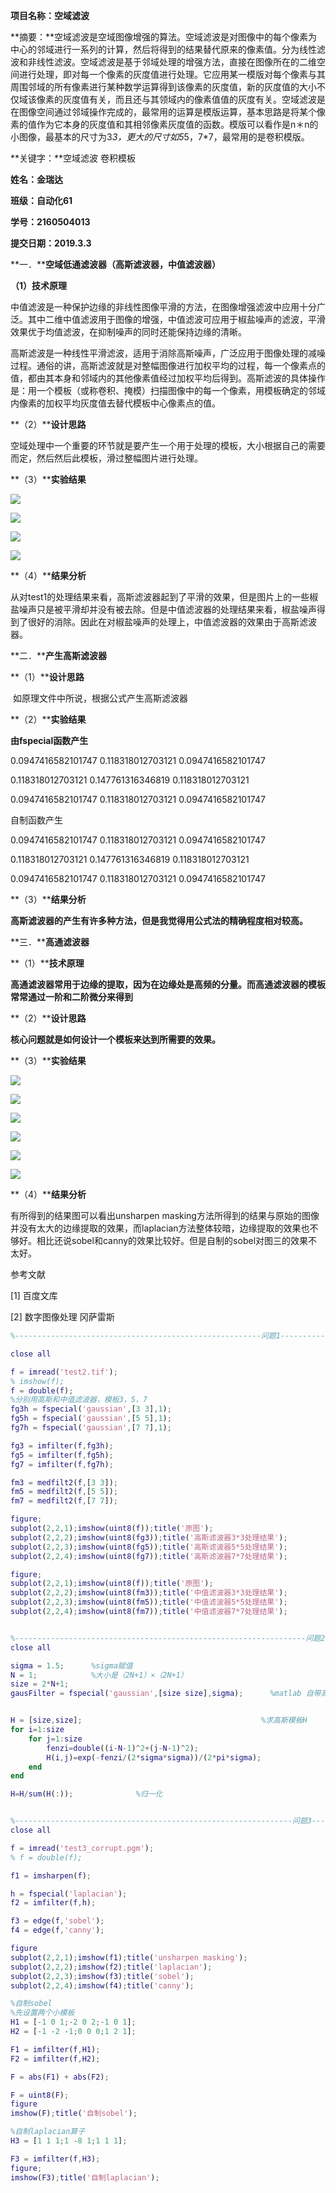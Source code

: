 **项目名称：空域滤波**

 

**摘要：**空域滤波是空域图像增强的算法。空域滤波是对图像中的每个像素为中心的邻域进行一系列的计算，然后将得到的结果替代原来的像素值。分为线性滤波和非线性滤波。空域滤波是基于邻域处理的增强方法，直接在图像所在的二维空间进行处理，即对每一个像素的灰度值进行处理。它应用某一模版对每个像素与其周围邻域的所有像素进行某种数学运算得到该像素的灰度值，新的灰度值的大小不仅域该像素的灰度值有关，而且还与其领域内的像素值值的灰度有关。空域滤波是在图像空间通过邻域操作完成的，最常用的运算是模版运算，基本思路是将某个像素的值作为它本身的灰度值和其相邻像素灰度值的函数。模版可以看作是n＊n的小图像，最基本的尺寸为3*3，更大的尺寸如5*5，7*7，最常用的是卷积模版。

 

**关键字：**空域滤波  卷积模板  



**姓名：金瑞达** 

**班级：自动化61** 

**学号：2160504013**

 

**提交日期：2019.3.3**

**一．****空域低通滤波器（高斯滤波器，中值滤波器）** 

**（1）技术原理**

中值滤波是一种保护边缘的非线性图像平滑的方法，在图像增强滤波中应用十分广泛。其中二维中值滤波用于图像的增强，中值滤波可应用于椒盐噪声的滤波，平滑效果优于均值滤波，在抑制噪声的同时还能保持边缘的清晰。

  高斯滤波是一种线性平滑滤波，适用于消除高斯噪声，广泛应用于图像处理的减噪过程。通俗的讲，高斯滤波就是对整幅图像进行加权平均的过程，每一个像素点的值，都由其本身和邻域内的其他像素值经过加权平均后得到。高斯滤波的具体操作是：用一个模板（或称卷积、掩模）扫描图像中的每一个像素，用模板确定的邻域内像素的加权平均灰度值去替代模板中心像素点的值。

**（2）****设计思路**

空域处理中一个重要的环节就是要产生一个用于处理的模板，大小根据自己的需要而定，然后然后此模板，滑过整幅图片进行处理。

**（3）****实验结果**

![](https://i.imgur.com/fekJl3X.png)

![](https://i.imgur.com/yMhhqvg.png)

![](https://i.imgur.com/WFbtjiG.png)

![](https://i.imgur.com/WFbtjiG.png)

 

**（4）****结果分析**

  从对test1的处理结果来看，高斯滤波器起到了平滑的效果，但是图片上的一些椒盐噪声只是被平滑却并没有被去除。但是中值滤波器的处理结果来看，椒盐噪声得到了很好的消除。因此在对椒盐噪声的处理上，中值滤波器的效果由于高斯滤波器。

**二．****产生高斯滤波器**

**（1）****设计思路**

​    如原理文件中所说，根据公式产生高斯滤波器

**（2）****实验结果**

 

**由fspecial函数产生**

0.0947416582101747	0.118318012703121	0.0947416582101747

0.118318012703121	0.147761316346819	0.118318012703121

0.0947416582101747	0.118318012703121	0.0947416582101747

 

自制函数产生

0.0947416582101747	0.118318012703121	0.0947416582101747

0.118318012703121	0.147761316346819	0.118318012703121

0.0947416582101747	0.118318012703121	0.0947416582101747

**（3）****结果分析**

  **高斯滤波器的产生有许多种方法，但是我觉得用公式法的精确程度相对较高。**

**三．****高通滤波器**

**（1）****技术原理**

  **高通滤波器常用于边缘的提取，因为在边缘处是高频的分量。而高通滤波器的模板常常通过一阶和二阶微分来得到**

**（2）****设计思路**

**核心问题就是如何设计一个模板来达到所需要的效果。**

**（3）****实验结果**

![](https://i.imgur.com/3uRgPNi.png)

![](https://i.imgur.com/Zz2uH3I.png)

![](https://i.imgur.com/BfFFwsL.png)

![](https://i.imgur.com/pGWBG5s.png)

![](https://i.imgur.com/3NyBSdf.png)

![](https://i.imgur.com/303fzLY.png)

 

 

**（4）****结果分析**

  有所得到的结果图可以看出unsharpen masking方法所得到的结果与原始的图像并没有太大的边缘提取的效果，而laplacian方法整体较暗，边缘提取的效果也不够好。相比还说sobel和canny的效果比较好。但是自制的sobel对图三的效果不太好。

 



参考文献

[1] 百度文库

[2] 数字图像处理 冈萨雷斯



```matlab
%-------------------------------------------------------问题1----------------------------------------------------

close all

f = imread('test2.tif');
% imshow(f);
f = double(f);
%分别用高斯和中值滤波器，模板3，5，7
fg3h = fspecial('gaussian',[3 3],1);
fg5h = fspecial('gaussian',[5 5],1);
fg7h = fspecial('gaussian',[7 7],1);

fg3 = imfilter(f,fg3h);
fg5 = imfilter(f,fg5h);
fg7 = imfilter(f,fg7h);

fm3 = medfilt2(f,[3 3]);
fm5 = medfilt2(f,[5 5]);
fm7 = medfilt2(f,[7 7]);

figure;
subplot(2,2,1);imshow(uint8(f));title('原图');
subplot(2,2,2);imshow(uint8(fg3));title('高斯滤波器3*3处理结果');
subplot(2,2,3);imshow(uint8(fg5));title('高斯滤波器5*5处理结果');
subplot(2,2,4);imshow(uint8(fg7));title('高斯滤波器7*7处理结果');

figure;
subplot(2,2,1);imshow(uint8(f));title('原图');
subplot(2,2,2);imshow(uint8(fm3));title('中值滤波器3*3处理结果');
subplot(2,2,3);imshow(uint8(fm5));title('中值滤波器5*5处理结果');
subplot(2,2,4);imshow(uint8(fm7));title('中值滤波器7*7处理结果');


%-----------------------------------------------------------------问题2------------------------------------------------------
close all

sigma = 1.5;      %sigma赋值
N = 1;            %大小是（2N+1）×（2N+1）
size = 2*N+1;
gausFilter = fspecial('gaussian',[size size],sigma);      %matlab 自带高斯模板滤波


H = [size,size];                                        %求高斯模板H
for i=1:size
    for j=1:size
        fenzi=double((i-N-1)^2+(j-N-1)^2);
        H(i,j)=exp(-fenzi/(2*sigma*sigma))/(2*pi*sigma);
    end
end

H=H/sum(H(:));              %归一化


%--------------------------------------------------------------问题3------------------------------------------------
close all

f = imread('test3_corrupt.pgm');
% f = double(f);

f1 = imsharpen(f);

h = fspecial('laplacian');
f2 = imfilter(f,h);

f3 = edge(f,'sobel');
f4 = edge(f,'canny');

figure
subplot(2,2,1);imshow(f1);title('unsharpen masking');
subplot(2,2,2);imshow(f2);title('laplacian');
subplot(2,2,3);imshow(f3);title('sobel');
subplot(2,2,4);imshow(f4);title('canny');

%自制sobel
%先设置两个小模板
H1 = [-1 0 1;-2 0 2;-1 0 1];
H2 = [-1 -2 -1;0 0 0;1 2 1];

F1 = imfilter(f,H1);
F2 = imfilter(f,H2);

F = abs(F1) + abs(F2);

F = uint8(F);
figure
imshow(F);title('自制sobel');

%自制laplacian算子
H3 = [1 1 1;1 -8 1;1 1 1];

F3 = imfilter(f,H3);
figure;
imshow(F3);title('自制laplacian');







```

